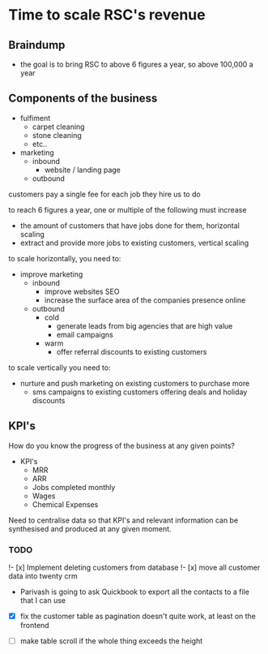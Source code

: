 # Time to scale RSC's revenue

## Braindump
- the goal is to bring RSC to above 6 figures a year, so above 100,000 a year

## Components of the business
- fulfiment
    - carpet cleaning
    - stone cleaning
    - etc..
- marketing
    - inbound
        - website / landing page
    - outbound

customers pay a single fee for each job they hire us to do

to reach 6 figures a year, one or multiple of the following must increase

- the amount of customers that have jobs done for them, horizontal scaling
- extract and provide more jobs to existing customers, vertical scaling

to scale horizontally, you need to:
- improve marketing
    - inbound
        - improve websites SEO
        - increase the surface area of the companies presence online
    - outbound
        - cold
            - generate leads from big agencies that are high value
            - email campaigns
        - warm
            - offer referral discounts to existing customers

to scale vertically you need to:
- nurture and push marketing on existing customers to purchase more
    - sms campaigns to existing customers offering deals and holiday discounts

## KPI's
How do you know the progress of the business at any given points?

- KPI's
    - MRR
    - ARR
    - Jobs completed monthly
    - Wages
    - Chemical Expenses

Need to centralise data so that KPI's and relevant information can be synthesised and produced at any given moment.

### TODO
!- [x] Implement deleting customers from database
!- [x] move all customer data into twenty crm
- Parivash is going to ask Quickbook to export all the contacts to a file that I can use

- [x] fix the customer table as pagination doesn't quite work, at least on the frontend



- [ ] make table scroll if the whole thing exceeds the height